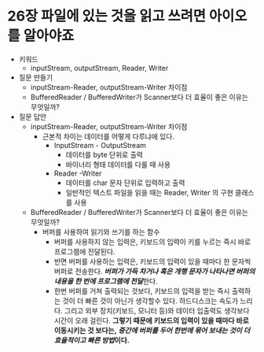 # 26장 파일에 있는 것을 읽고 쓰려면 아이오를 알아야죠

- 키워드
    - inputStream, outputStream, Reader, Writer
- 질문 만들기
    - inputStream-Reader, outputStream-Writer 차이점
    - BufferedReader / BufferedWriter가 Scanner보다 더 효율이 좋은 이유는 무엇일까?
- 질문 답안
    - inputStream-Reader, outputStream-Writer 차이점
        - 근본적 차이는 데이터를 어떻게 다루냐에 있다.
            - InputStream - OutputStream
                - 데이터를 byte 단위로 출력
                - 바이너리 형태 데이터를 다룰 때 사용
            - Reader -Writer
                - 데이터를 char 문자 단위로 입력하고 출력
                - 일반적인 텍스트 파일을 읽을 때는 Reader, Writer 의 구현 클래스를 사용
    - BufferedReader / BufferedWriter가 Scanner보다 더 효율이 좋은 이유는 무엇일까?
        - 버퍼를 사용하여 읽기와 쓰기를 하는 함수
            - 버퍼를 사용하지 않는 입력은, 키보드의 입력이 키를 누르는 즉시 바로 프로그램에 전달된다.
            - 반면 버퍼를 사용하는 입력은, 키보드의 입력이 있을 때마다 한 문자씩 버퍼로 전송한다. ***버퍼가 가득 차거나 혹은 개행 문자가 나타나면 버퍼의 내용을 한 번에 프로그램에 전달***한다.
            - 한번 버퍼를 거쳐 출력되는 것보다, 키보드의 입력을 받는 즉시 출력하는 것이 더 빠른 것이 아닌가 생각할수 있다. 하드디스크는 속도가 느리다. 그리고 외부 장치(키보드, 모니터 등)와 데이터 입출력도 생각보다 시간이 오래 걸린다. **그렇기 때문에 키보드의 입력이 있을 때마다 바로 이동시키는 것 보다는, *중간에 버퍼를 두어 한번에 묶어 보내는 것이 더 효율적이고 빠른 방법*이다.**